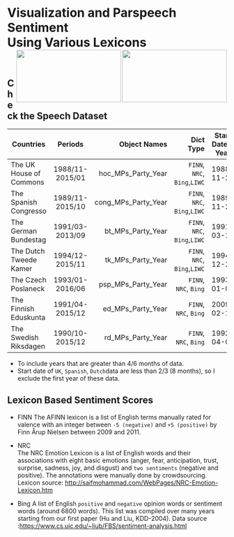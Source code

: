 # Visualization and Parspeech Sentiment <br> Using Various Lexicons <img src="https://raw.githack.com/yl17124/yl17124.github.io/master/images/hoc_NRC.gif" width="240" height= "120" align="right" />  <br />  <img src="https://raw.githack.com/yl17124/yl17124.github.io/master/images/bt_NRC.gif" width="240" height= "120" align="right" />  <br /> 

## Check the Speech Dataset

| Countries               |     Periods     |     Object Names    |          Dict Type          | Start Date & Year | Data Start-Date |    
|-------------------------|:---------------:|--------------------:|----------------------------:|:-----------------:|:---------------:|
| The UK House of Commons | 1988/11-2015/01 | hoc_MPs_Party_Year  |`FINN`, `NRC`, `Bing`,`LIWC` |     1988-11-22    |       1989    	|
| The Spanish Congresso   | 1989/11-2015/10 | cong_MPs_Party_Year |`FINN`, `NRC`, `Bing`,`LIWC` |     1989-11-21    |       1990      |
| The German Bundestag    | 1991/03-2013/09 | bt_MPs_Party_Year   |`FINN`, `NRC`, `Bing`,`LIWC` |     1991-03-12    |       1991      |
| The Dutch Tweede Kamer  | 1994/12-2015/11 | tk_MPs_Party_Year   |`FINN`, `NRC`, `Bing`,`LIWC` |     1994-12-20    |       1995      |
| The Czech Poslaneck     | 1993/01-2016/06 | psp_MPs_Party_Year  |`FINN`, `NRC`, `Bing`        |     1993-01-01    |       1993      |
| The Finnish Eduskunta   | 1991/04-2015/12 | ed_MPs_Party_Year   |`FINN`, `NRC`, `Bing`        |     2009-02-18	  |       2009      |
| The Swedish Riksdagen   | 1990/10-2015/12 | rd_MPs_Party_Year   |`FINN`, `NRC`, `Bing`        |     1992-04-01	  |       1992      |
- To include years that are greater than 4/6 months of data.
- Start date of `UK`, `Spanish`, `Dutch`data are less than  2/3 (8 months), so I exclude the first year of these data. 



## Lexicon Based Sentiment Scores
- FINN 
The AFINN lexicon is a list of English terms manually rated for valence with an integer between `-5 (negative)` and `+5 (positive)` by Finn Årup Nielsen between 2009 and 2011. 

- NRC    
The NRC Emotion Lexicon is a list of English words and their associations with eight basic emotions (anger, fear, anticipation, trust, surprise, sadness, joy, and disgust) and `two sentiments` (negative and positive). The annotations were manually done by crowdsourcing. Lexicon source: http://saifmohammad.com/WebPages/NRC-Emotion-Lexicon.htm

- Bing
A list of English `positive` and `negative` opinion words or sentiment words (around 6800 words). This list was compiled over many years starting from our first paper (Hu and Liu, KDD-2004).  Data source :https://www.cs.uic.edu/~liub/FBS/sentiment-analysis.html